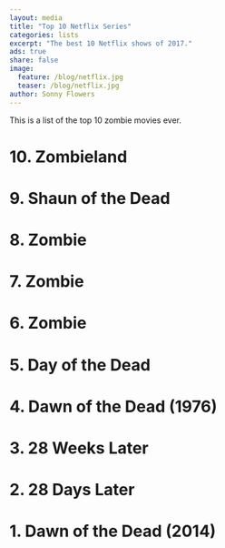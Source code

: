 ```yaml
---
layout: media
title: "Top 10 Netflix Series"
categories: lists
excerpt: "The best 10 Netflix shows of 2017."
ads: true
share: false
image:
  feature: /blog/netflix.jpg
  teaser: /blog/netflix.jpg
author: Sonny Flowers
---
```


This is a list of the top 10 zombie movies ever.

# 10. Zombieland

# 9. Shaun of the Dead

# 8. Zombie

# 7. Zombie

# 6. Zombie

# 5. Day of the Dead

# 4. Dawn of the Dead (1976)

# 3. 28 Weeks Later

# 2. 28 Days Later

# 1. Dawn of the Dead (2014)
